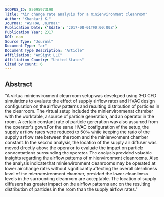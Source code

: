 ```yaml
---
SCOPUS_ID: 85095973190
Title: "Air change rate analysis for a minienvironment cleanroom"
Author: "Khankari K."
Journal: "ASHRAE Journal"
Publication Date: {'$date': '2017-08-01T00:00:00Z'}
Publication Year: 2017
DOI: nan
Source Type: "Journal"
Document Type: "ar"
Document Type Description: "Article"
Affiliation: "AnSight LLC"
Affiliation Country: "United States"
Cited by count: 6
---
```


## Abstract
"A virtual minienvironment cleanroom setup was developed using 3-D CFD simulations to evaluate the effect of supply airflow rates and HVAC design configuration on the airflow patterns and resulting distribution of particles in the cleanroom. The virtual setup included the minienvironmenat chamber with the worktable, a source of particle generation, and an operator in the room. A certain constant rate of particle generation was also assumed from the operator's gown.For the same HVAC configuration of the setup, the supply airflow rates were reduced to 50% while keeping the ratio of the supply airflow rate between the room and the minienvonment chamber constant. In the second analysis, the location of the supply air diffuser was moved directly above the operator to evaluate the impact on particle concentrations surrounding the operator. The analysis provided valuable insights regarding the airflow patterns of minienvironment cleanrooms. Also the analysis indicate that minienvironment cleanrooms may be operated at lower air change rates without significantly affecting the overall cleanliness level of the microenvironment chamber, provided the lower cleanliness levels in the surrounding cleanroom are acceptable. The location of supply diffusers has greater impact on the airflow patterns and on the resulting distribution of particles in the room than the supply airflow rates."
